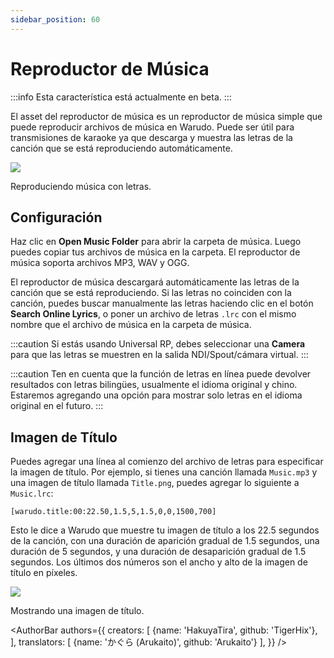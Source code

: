 ```yaml
---
sidebar_position: 60
---
```


# Reproductor de Música

:::info
Esta característica está actualmente en beta.
:::

El asset del reproductor de música es un reproductor de música simple que puede reproducir archivos de música en Warudo. Puede ser útil para transmisiones de karaoke ya que descarga y muestra las letras de la canción que se está reproduciendo automáticamente.

![](/doc-img/en-music-player-1.png)
<p class="img-desc">Reproduciendo música con letras.</p>

## Configuración

Haz clic en **Open Music Folder** para abrir la carpeta de música. Luego puedes copiar tus archivos de música en la carpeta. El reproductor de música soporta archivos MP3, WAV y OGG.

El reproductor de música descargará automáticamente las letras de la canción que se está reproduciendo. Si las letras no coinciden con la canción, puedes buscar manualmente las letras haciendo clic en el botón **Search Online Lyrics**, o poner un archivo de letras `.lrc` con el mismo nombre que el archivo de música en la carpeta de música.

:::caution
Si estás usando Universal RP, debes seleccionar una **Camera** para que las letras se muestren en la salida NDI/Spout/cámara virtual.
:::

:::caution
Ten en cuenta que la función de letras en línea puede devolver resultados con letras bilingües, usualmente el idioma original y chino. Estaremos agregando una opción para mostrar solo letras en el idioma original en el futuro.
:::

## Imagen de Título

Puedes agregar una línea al comienzo del archivo de letras para especificar la imagen de título. Por ejemplo, si tienes una canción llamada `Music.mp3` y una imagen de título llamada `Title.png`, puedes agregar lo siguiente a `Music.lrc`:

```
[warudo.title:00:22.50,1.5,5,1.5,0,0,1500,700]
```

Esto le dice a Warudo que muestre tu imagen de título a los 22.5 segundos de la canción, con una duración de aparición gradual de 1.5 segundos, una duración de 5 segundos, y una duración de desaparición gradual de 1.5 segundos. Los últimos dos números son el ancho y alto de la imagen de título en píxeles.

![](/doc-img/en-music-player-2.png)
<p class="img-desc">Mostrando una imagen de título.</p>

<AuthorBar authors={{
  creators: [
    {name: 'HakuyaTira', github: 'TigerHix'},
  ],
  translators: [
    {name: 'かぐら (Arukaito)', github: 'Arukaito'}
  ],
}} />
